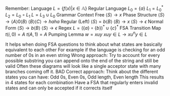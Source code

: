 
Remember:
	Language
		$L = \{f(x) | x \in \mathbb{A}\}$ 
	Regular Language
		$L_0 = \{a\}$ 
		$L_1 = L_0^*$
		$L_2 = L_0 \circ L_1$
		$L = L_3 \cup L_0$ 
	Grammar
		Context Free
			$\langle S \rangle \to x$
		Phase Structure
			$\langle S \rangle \to \langle A \rangle 0 \langle B \rangle$ 
			$\langle B \rangle \langle C \rangle \to haha$ 
		Regular (Left)
			$\langle S \rangle = b \langle B \rangle$
			$\langle B \rangle \to x$ 
			$\langle S \rangle \to \epsilon$ 
			Normal Form
				$\langle S \rangle \to b \langle B \rangle$ 
				$\langle S \rangle \to \epsilon$ 
	Regex
		$L = (\{a\} \circ \{b\})^* \cup \{c\}^*$ 
	FSA Transition Map
		$t(i, 0) = A$
		$t(A, 1) = A$ 
	Pumping Lemma
		$w = xuy$
		$xuy \in L \to xu^n y \in L$ 

It helps when doing FSA questions to think about what states are basically equivalent to each other
For example if the language is checking for an odd number of 0s in an even string
	Wrong approach:
		Try to account for every possible substring you can append onto the end of the string and still be valid
		Often these diagrams will look like a single acceptor state with many branches coming off it. BAD
	Correct approach:
		Think about the different states you can have:
			Odd 0s, Even 0s, Odd length, Even length
		This results in 4 states for each combination 
		Have a FSA that regularly enters invalid states and can only be accepted if it corrects itself